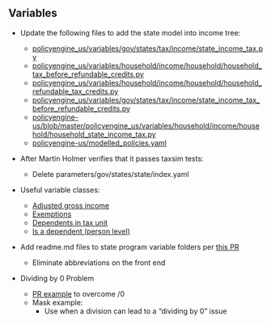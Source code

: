 ## Variables

- Update the following files to add the state model into income tree:
    - [policyengine_us/variables/gov/states/tax/income/state_income_tax.py](https://github.com/PolicyEngine/policyengine-us/blob/master/policyengine_us/variables/gov/states/tax/income/state_income_tax.py) 
    - [policyengine_us/variables/household/income/household/household_tax_before_refundable_credits.py](https://github.com/PolicyEngine/policyengine-us/blob/master/policyengine_us/variables/household/income/household/household_tax_before_refundable_credits.py)
    - [policyengine_us/variables/household/income/household/household_refundable_tax_credits.py](https://github.com/PolicyEngine/policyengine-us/blob/master/policyengine_us/variables/household/income/household/household_refundable_tax_credits.py)
    - [policyengine_us/variables/gov/states/tax/income/state_income_tax_before_refundable_credits.py](https://github.com/PolicyEngine/policyengine-us/blob/master/policyengine_us/variables/gov/states/tax/income/state_income_tax_before_refundable_credits.py)
    - [policyengine-us/blob/master/policyengine_us/variables/household/income/household/household_state_income_tax.py ](https://github.com/PolicyEngine/policyengine-us/blob/master/policyengine_us/variables/household/income/household/household_state_income_tax.py)
    - [policyengine-us/modelled_policies.yaml](https://github.com/PolicyEngine/policyengine-us/blob/master/policyengine_us/modelled_policies.yaml)
- After Martin Holmer verifies that it passes taxsim tests:
    - Delete parameters/gov/states/state/index.yaml
- Useful variable classes:
    - [Adjusted gross income](https://github.com/PolicyEngine/policyengine-us/blob/master/policyengine_us/variables/gov/irs/income/taxable_income/adjusted_gross_income/adjusted_gross_income.py)
    - [Exemptions](https://github.com/PolicyEngine/policyengine-us/blob/master/policyengine_us/variables/gov/irs/income/taxable_income/exemptions.py)
    - [Dependents in tax unit](https://github.com/PolicyEngine/policyengine-us/blob/master/policyengine_us/variables/household/demographic/tax_unit/tax_unit_dependents.py)
    - [Is a dependent (person level)](https://github.com/PolicyEngine/policyengine-us/blob/master/policyengine_us/variables/household/demographic/tax_unit/is_tax_unit_dependent.py)

- Add readme.md files to state program variable folders per [this PR](https://github.com/PolicyEngine/policyengine-us/pull/2740)
    - Eliminate abbreviations on the front end

- Dividing by 0 Problem
    - [PR example](https://github.com/PolicyEngine/policyengine-us/pull/2561/files) to overcome /0 
    - Mask example:
        - Use when a division can lead to a “dividing by 0” issue
